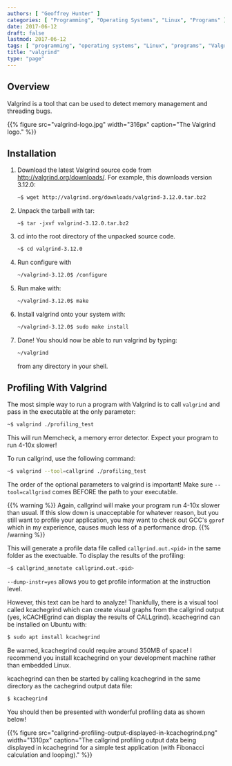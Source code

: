 ```yaml
---
authors: [ "Geoffrey Hunter" ]
categories: [ "Programming", "Operating Systems", "Linux", "Programs" ]
date: 2017-06-12
draft: false
lastmod: 2017-06-12
tags: [ "programming", "operating systems", "Linux", "programs", "Valgrind", "memory management", "C", "C++", "kcachegrind" ]
title: "valgrind"
type: "page"
---
```


## Overview

Valgrind is a tool that can be used to detect memory management and threading bugs.

{{% figure src="valgrind-logo.jpg" width="316px" caption="The Valgrind logo."  %}}

## Installation

1. Download the latest Valgrind source code from http://valgrind.org/downloads/. For example, this downloads version 3.12.0:  

    ```sh   
    ~$ wget http://valgrind.org/downloads/valgrind-3.12.0.tar.bz2
    ```

2. Unpack the tarball with tar:   

    ```SH
    ~$ tar -jxvf valgrind-3.12.0.tar.bz2
    ```

3. cd into the root directory of the unpacked source code.  

    ```sh    
    ~$ cd valgrind-3.12.0
    ```

4. Run configure with  

    ```sh    
    ~/valgrind-3.12.0$ /configure
    ```

5. Run make with:  

    ```sh    
    ~/valgrind-3.12.0$ make
    ```

6. Install valgrind onto your system with:  

    ```sh    
    ~/valgrind-3.12.0$ sudo make install
    ```

7. Done! You should now be able to run valgrind by typing:  

    ```sh
    ~/valgrind
    ```

    from any directory in your shell.


## Profiling With Valgrind

The most simple way to run a program with Valgrind is to call `valgrind` and pass in the executable at the only parameter:

```sh    
~$ valgrind ./profiling_test
```

This will run Memcheck, a memory error detector. Expect your program to run 4-10x slower!

To run callgrind, use the following command:

```sh    
~$ valgrind --tool=callgrind ./profiling_test
```

The order of the optional parameters to valgrind is important! Make sure `--tool=callgrind` comes BEFORE the path to your executable.

{{% warning %}}
Again, callgrind will make your program run 4-10x slower than usual. If this slow down is unacceptable for whatever reason, but you still want to profile your application, you may want to check out GCC's `gprof` which in my experience, causes much less of a performance drop.
{{% /warning %}}

This will generate a profile data file called `callgrind.out.<pid>` in the same folder as the exectuable. To display the results of the profiling:

```sh
~$ callgrind_annotate callgrind.out.<pid>
```

`--dump-instr=yes` allows you to get profile information at the instruction level.

However, this text can be hard to analyze! Thankfully, there is a visual tool called kcachegrind which can create visual graphs from the callgrind output (yes, kCACHEgrind can display the results of CALLgrind). kcachegrind can be installed on Ubuntu with:

```sh
$ sudo apt install kcachegrind
```

Be warned, kcachegrind could require around 350MB of space! I recommend you install kcachegrind on your development machine rather than embedded Linux.

kcachegrind can then be started by calling kcachegrind in the same directory as the cachegrind output data file:

```sh
$ kcachegrind
```

You should then be presented with wonderful profiling data as shown below!

{{% figure src="callgrind-profiling-output-displayed-in-kcachegrind.png" width="1310px" caption="The callgrind profiling output data being displayed in kcachegrind for a simple test application (with Fibonacci calculation and looping)." %}}
